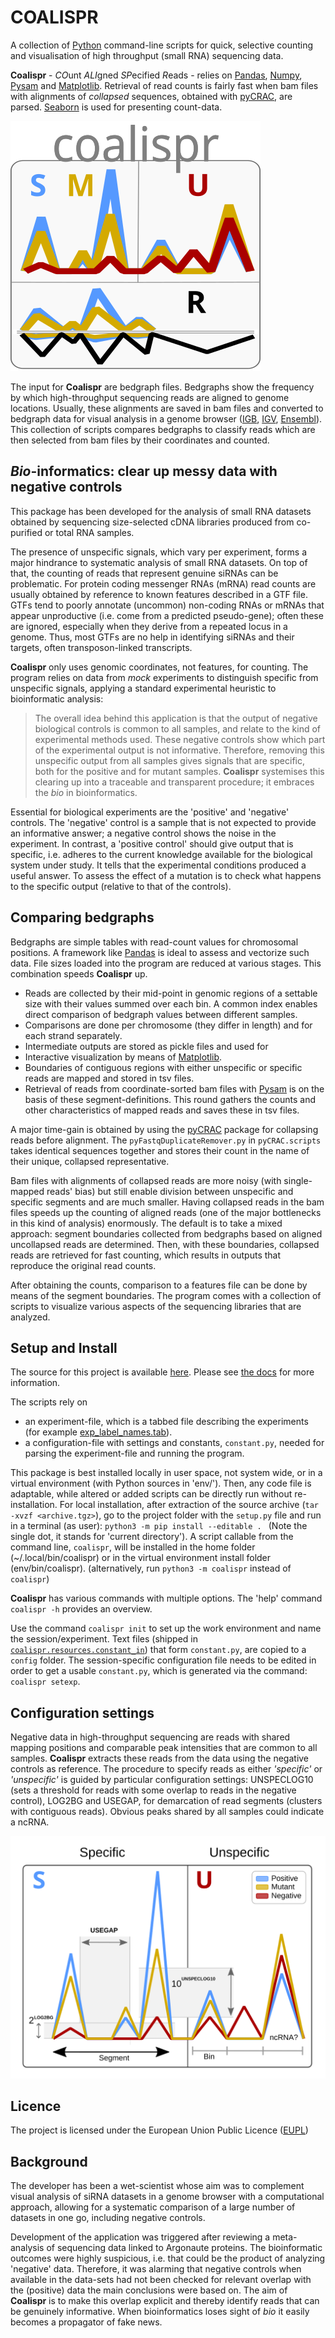 # COALISPR

A collection of [Python][py] command-line scripts for quick, selective counting and visualisation of high throughput (small RNA) sequencing data.

**Coalispr** - *CO*unt *ALI*gned *SP*ecified *R*eads - relies on [Pandas][pd], [Numpy][np], [Pysam][ps] and [Matplotlib][mpl]. Retrieval of read counts is fairly fast when bam files with alignments of *collapsed* sequences, obtained with [pyCRAC][pC], are parsed. [Seaborn][sea] is used for presenting count-data.

![coalispr logo](docs/_static/coalispr_logo_light_ed.svg "coalispr logo")

The input for **Coalispr** are bedgraph files. Bedgraphs show the frequency by which high-throughput sequencing reads are aligned to genome locations. Usually, these alignments are saved in bam files and converted to bedgraph data for visual analysis in a genome browser ([IGB], [IGV], [Ensembl](https://www.ensembl.org)). This collection of scripts compares bedgraphs to classify reads which are then selected from bam files by their coordinates and counted.

## *Bio*-informatics: clear up messy data with negative controls
This package has been developed for the analysis of small RNA datasets obtained by sequencing size-selected cDNA libraries produced from co-purified or total RNA samples.

The presence of unspecific signals, which vary per experiment, forms a major hindrance to systematic analysis of small RNA datasets. On top of that, the counting of reads that represent genuine siRNAs can be problematic. For protein coding messenger RNAs (mRNA) read counts are usually obtained by reference to known features described in a GTF file. GTFs tend to poorly annotate (uncommon) non-coding RNAs or mRNAs that appear unproductive (i.e. come from a predicted pseudo-gene); often these are ignored, especially when they derive from a repeated locus in a genome. Thus, most GTFs are no help in identifying siRNAs and their targets, often transposon-linked transcripts.

**Coalispr** only uses genomic coordinates, not features, for counting. The program relies on data from *mock* experiments to distinguish specific from unspecific signals, applying a standard experimental heuristic to bioinformatic analysis:


>The overall idea behind this application is that the output of negative biological controls is common to all samples, and relate to the kind of experimental methods used. These negative controls show which part of the experimental output is not informative. Therefore, removing this unspecific output from all samples gives signals that are specific, both for the positive and for mutant samples. **Coalispr** systemises this clearing up into a traceable and transparent procedure; it embraces the *bio* in bioinformatics.

Essential for biological experiments are the 'positive' and 'negative' controls. The 'negative' control is a sample that is not expected to provide an informative answer; a negative control shows the noise in the experiment. In contrast, a 'positive control' should give output that is specific, i.e. adheres to the current knowledge available for the biological system under study. It tells that the experimental conditions produced a useful answer. To assess the effect of a mutation is to check what happens to the specific output (relative to that of the controls).

## Comparing bedgraphs
Bedgraphs are simple tables with read-count values for chromosomal positions. A framework like [Pandas][pd] is ideal to assess and vectorize such data. File sizes loaded into the program are reduced at various stages. This combination speeds **Coalispr** up.

- Reads are collected by their mid-point in genomic regions of a settable size with their values summed over each bin. A common index enables direct comparison of bedgraph values between different samples.
- Comparisons are done per chromosome (they differ in length) and for each strand separately.
- Intermediate outputs are stored as pickle files and used for
- Interactive visualization by means of [Matplotlib][mpl].
- Boundaries of contiguous regions with either unspecific or specific reads are mapped and stored in tsv files.
- Retrieval of reads from coordinate-sorted bam files with [Pysam][ps] is on the basis of these segment-definitions. This round gathers the counts and other characteristics of mapped reads and saves these in tsv files.

A major time-gain is obtained by using the [pyCRAC][pC] package for collapsing reads before alignment. The `pyFastqDuplicateRemover.py` in `pyCRAC.scripts` takes identical sequences together and stores their count in the name of their unique, collapsed representative.

Bam files with alignments of collapsed reads are more noisy (with single-mapped reads' bias) but still enable division between unspecific and specific segments and are much smaller. Having collapsed reads in the bam files speeds up the counting of aligned reads (one of the major bottlenecks in this kind of analysis) enormously. The default is to take a mixed approach: segment boundaries collected from bedgraphs based on aligned uncollapsed reads are determined. Then, with these boundaries, collapsed reads are retrieved for fast counting, which results in outputs that reproduce the original read counts.

After obtaining the counts, comparison to a features file can be done by means of the segment boundaries. The program comes with a collection of scripts to visualize various aspects of the sequencing libraries that are analyzed.


## Setup and Install
The source for this project is available [here](coalispr). Please see [the docs](https://coalispr.codeberg.page/) for more information.

The scripts rely on
- an experiment-file, which is a  tabbed file describing the experiments (for example [exp_label_names.tab](coalispr/resources/experiment_table.tsv)).
- a configuration-file with settings and constants, `constant.py`, needed for parsing the experiment-file and running the program.


This package is best installed locally in user space, not system wide, or in a virtual environment (with Python sources in 'env/'). Then, any code file is adaptable, while altered or added scripts can be directly run without re-installation. For local installation, after extraction of the source archive (`tar -xvzf <archive.tgz>`), go to the project folder with the `setup.py` file and run in a terminal (as user):
`python3 -m pip install --editable . ` (Note the single dot, it stands for 'current directory'). A script callable from the command line, `coalispr`, will be installed in the home folder (~/.local/bin/coalispr) or in the virtual environment install folder (env/bin/coalispr).
(alternatively, run `python3 -m coalispr` instead of `coalispr`)

**Coalispr** has various commands with multiple options. The 'help' command `coalispr -h` provides an overview.

Use the command `coalispr init` to set up the work environment and name the session/experiment. Text files (shipped in [`coalispr.resources.constant_in`](coalispr/resources/constant_in)) that form `constant.py`, are copied to a `config` folder. The session-specific configuration file needs to be edited in order to get a usable `constant.py`, which is generated via the command: `coalispr setexp`.


## Configuration settings
Negative data in high-throughput sequencing are reads with shared mapping positions and comparable peak intensities that are common to all samples. **Coalispr** extracts these reads from the data using the negative controls as reference. The procedure to specify reads as either *'specific'* or *'unspecific'* is guided by particular configuration settings: UNSPECLOG10 (sets a threshold for reads with some overlap to reads in the negative control), LOG2BG and USEGAP, for demarcation of read segments (clusters with contiguous reads). Obvious peaks shared by all samples could indicate a ncRNA.


![coalispr diagram](docs/_static/program_settings_only_ed.svg "coalispr settings")


## Licence
The project is licensed under the European Union Public Licence ([EUPL])



## Background
The developer has been a wet-scientist whose aim was to complement visual analysis of siRNA datasets in a genome browser with a computational approach, allowing for a systematic comparison of a large number of datasets in one go, including negative controls.

Development of the application was triggered after reviewing a meta-analysis of sequencing data linked to Argonaute proteins. The bioinformatic outcomes were highly suspicious, i.e. that could be the product of analyzing 'negative' data. Therefore, it was alarming that negative controls when available in the data-sets had not been checked for relevant overlap with the (positive) data the main conclusions were based on. The aim of **Coalispr** is to make this overlap explicit and thereby identify reads that can be genuinely informative. When bioinformatics loses sight of *bio* it easily becomes a propagator of fake news.

[py]: https://www.python.org/
[pd]: https://pypi.org/project/pandas/
[np]: https://pypi.org/project/numpy/
[mpl]: https://pypi.org/project/matplotlib/
[ps]: https://pypi.org/project/pysam/
[pC]: https://pypi.org/project/pyCRAC/
[sea]: https://pypi.org/project/seaborn/
[IGB]: https://bioviz.org
[IGV]: https://igv.org
[EUPL]: https://opensource.org/licenses/EUPL-1.2
